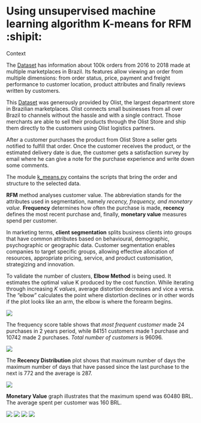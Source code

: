 # Using unsupervised machine learning algorithm K-means for RFM :shipit:

Context

The [Dataset](https://www.kaggle.com/olistbr/brazilian-ecommerce) has information about 100k orders from 2016 to 2018 made at multiple marketplaces in Brazil. Its features allow viewing an order from multiple dimensions: from order status, price, payment and freight performance to customer location, product attributes and finally reviews written by customers.

This [Dataset](https://www.kaggle.com/olistbr/brazilian-ecommerce) was generously provided by Olist, the largest department store in Brazilian marketplaces. Olist connects small businesses from all over Brazil to channels without the hassle and with a single contract. Those merchants are able to sell their products through the Olist Store and ship them directly to the customers using Olist logistics partners. 

After a customer purchases the product from Olist Store a seller gets notified to fulfill that order. Once the customer receives the product, or the estimated delivery date is due, the customer gets a satisfaction survey by email where he can give a note for the purchase experience and write down some comments.

The module [k_means.py](https://github.com/icodeitnl//Unsupervised-Machine-Learning-algorithm-K-Means-for-RFM/blob/master/k_means.py) contains the scripts that bring the order and structure to the selected data.


**RFM** method analyses customer value. The abbreviation stands for the attributes used in segmentation, namely *recency, frequency, and monetary value*. **Frequency** determines how often the purchase is made, **recency** defines the most recent purchase and, finally, **monetary value** measures spend per customer.

In marketing terms, **client segmentation** splits business clients into groups that have common attributes based on behavioural, demographic, psychographic or geographic data. Customer segmentation enables companies to target specific groups, allowing effective allocation of resources, appropriate pricing, service, and product customisation,  strategizing and innovation.


To validate the number of clusters, **Elbow Method** is being used. It estimates the optimal value K produced by the cost function. While iterating through increasing *K values*, average distortion decreases and vice a versa. The “elbow” calculates the point where distortion declines or in other words if the plot looks like an arm, the elbow is where the forearm begins.

<img src="https://github.com/icodeitnl/Unsupervised-Machine-Learning-algorithm-K-Means-for-RFM/blob/master/Elbow.jpg"/>


The frequency score table shows that *most frequent customer* made 24 purchases in 2 years period, while 84151 customers made 1 purchase and 10742 made 2 purchases. *Total number of customers* is 96096.

<img src="https://github.com/icodeitnl/Unsupervised-Machine-Learning-algorithm-K-Means-for-RFM/blob/master/FrequencyDistribution.jpg"/>

The **Recency Distribution** plot shows that maximum number of days the maximum number of days that have passed since the last purchase to the next is 772 and the average is 287.

<img src="https://github.com/icodeitnl/Unsupervised-Machine-Learning-algorithm-K-Means-for-RFM/blob/master/RecencyDistribution.jpg"/>

**Monetary Value** graph illustrates that the maximum spend was 60480 BRL. The average spent per customer was 160 BRL.

<img src="https://github.com/icodeitnl/Unsupervised-Machine-Learning-algorithm-K-Means-for-RFM/blob/master/MonetaryValue.jpg"/>

<img src="https://github.com/icodeitnl/Unsupervised-Machine-Learning-algorithm-K-Means-for-RFM/blob/master/ClustersMonetaryValueFrequency.jpg"/>
<img src="https://github.com/icodeitnl/Unsupervised-Machine-Learning-algorithm-K-Means-for-RFM/blob/master/ClustersMonetaryValueRecency.jpg"/>
<img src="https://github.com/icodeitnl/Unsupervised-Machine-Learning-algorithm-K-Means-for-RFM/blob/master/ClustersRecencyFrequency.jpg"/>



